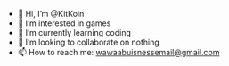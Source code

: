 - 👋 Hi, I’m @KitKoin
- 👀 I’m interested in games
- 🌱 I’m currently learning coding
- 💞️ I’m looking to collaborate on nothing
- 📫 How to reach me: wawaabuisnessemail@gmail.com

<!---
KitKoin/KitKoin is a ✨ special ✨ repository because its `README.md` (this file) appears on your GitHub profile.
You can click the Preview link to take a look at your changes.
--->
